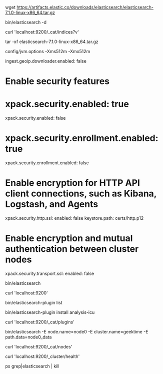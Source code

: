 wget https://artifacts.elastic.co/downloads/elasticsearch/elasticsearch-7.1.0-linux-x86_64.tar.gz

bin/elasticsearch -d

curl 'localhost:9200/_cat/indices?v'


tar -xf elasticsearch-7.1.0-linux-x86_64.tar.gz

config/jvm.options
-Xms512m
-Xmx512m


ingest.geoip.downloader.enabled: false

# Enable security features
# xpack.security.enabled: true
xpack.security.enabled: false

# xpack.security.enrollment.enabled: true
xpack.security.enrollment.enabled: false

# Enable encryption for HTTP API client connections, such as Kibana, Logstash, and Agents
xpack.security.http.ssl:
  enabled: false
  keystore.path: certs/http.p12

# Enable encryption and mutual authentication between cluster nodes
xpack.security.transport.ssl:
  enabled: false


bin/elasticsearch

curl 'localhost:9200'

bin/elasticsearch-plugin list

bin/elasticsearch-plugin install analysis-icu

curl 'localhost:9200/_cat/plugins'

bin/elasticsearch -E node.name=node0 -E cluster.name=geektime -E path.data=node0_data

curl 'localhost:9200/_cat/nodes'

curl 'localhost:9200/_cluster/health'

ps grep|elasticsearch | kill



